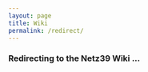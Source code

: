 ```yaml
---
layout: page
title: Wiki
permalink: /redirect/
---
```


### Redirecting to the Netz39 Wiki ...

<script type="text/javascript">
    window.location.href = "https://wiki.netz39.de"
</script>